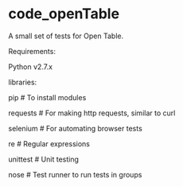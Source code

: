 # code_openTable
A small set of tests for Open Table.

Requirements:
  
  Python v2.7.x

libraries:
  
  pip           # To install modules 
  
  requests      # For making http requests, similar to curl
  
  selenium      # For automating browser tests
  
  re            # Regular expressions
  
  unittest      # Unit testing
  
  nose          # Test runner to run tests in groups


